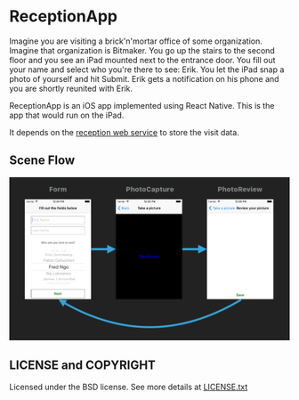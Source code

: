 # ReceptionApp

Imagine you are visiting a brick'n'mortar office of some organization. Imagine that organization is Bitmaker. You go up the stairs to the second floor and you see an iPad mounted next to the entrance door. You fill out your name and select who you're there to see: Erik. You let the iPad snap a photo of yourself and hit Submit. Erik gets a notification on his phone and you are shortly reunited with Erik.

ReceptionApp is an iOS app implemented using React Native. This is the app that would run on the iPad.

It depends on the [reception web service](https://github.com/bitmakerlabs/reception)
to store the visit data.

## Scene Flow

![](doc/app_flow.png)

## LICENSE and COPYRIGHT

Licensed under the BSD license. See more details at [LICENSE.txt](LICENSE.txt)

